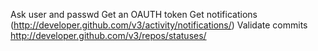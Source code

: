 Ask user and passwd
Get an OAUTH token
Get notifications (http://developer.github.com/v3/activity/notifications/)
Validate commits http://developer.github.com/v3/repos/statuses/
